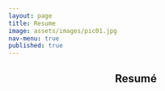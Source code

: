 ```yaml
---
layout: page
title: Resume
image: assets/images/pic01.jpg
nav-menu: true
published: true
---
```

<link rel="stylesheet" href="{{ '/assets/css/main.css' | relative_url }}">

<!-- Main -->
<div id="main" class="alt">

<!-- One -->
<section id="one">
	<div class="inner">
		<header class="major">
			<h1>Resumé</h1>
		</header>
<head>
    <meta charset="UTF-8">
    <meta name="viewport" content="width=device-width, initial-scale=1.0">
    <title>Resume</title>
    <style>
      
    </style>
</head>
<body>
    <div class="resume-section">
        <h2>Education</h2>
        <p><strong>High School:</strong> Completed up to sophomore year (2017)</p>
        <p><strong>Portland Community College (PCC):</strong> 2017-2020</p>
        <p><strong>Portland State University (PSU):</strong> 2020-2022 - Earned a B.S. in Mathematics</p>
    </div>
    <div class="resume-section">
        <h2>Actuarial Science</h2>
        <p><strong>VEE Requirements:</strong> Most are completed</p>
        <p><strong>Exam P:</strong> Successfully passed in January 2022</p>
    </div>
    <div class="resume-section">
        <h2>Work Experience</h2>
        <h3>Amazon Warehouse Associate</h3>
        <p><strong>Start Date:</strong> [To be added]</p>
        <p><strong>End Date:</strong> [To be added]</p>
        <p class="role-description">Role: Managed grocery selection and packing at an Amazon Fresh warehouse, adapting to additional responsibilities.</p>
        
        <h3>Math Tutor at Mathnasium Lake Oswego</h3>
        <p><strong>Start Date:</strong> [To be added]</p>
        <p><strong>End Date:</strong> [To be added]</p>
        <p class="role-description">Role: Assisted students with math, communicated concepts effectively, and built a positive rapport with students and colleagues.</p>

        <h3>Routeware</h3>
        <h3>Data Analyst</h3>
        <p>June 2022 - February 2024</p>
        <p class="role-description">Role: Focused on optimizing waste routes, involving analysis and preparation of client data for optimization projects.</p>

        <h3>Associate QA Engineer - P1</h3>
        <p>February 2024 - Present</p>
        <p class="role-description">Role: Developed and executed test plans, applying automated and manual testing techniques to ensure software quality.</p>
    </div>
<div class="resume-section">
    <h2>Skills</h2>
    <h3>Technical Skills</h3>
    <ul>
        <li><strong>Python:</strong> Intermediate proficiency with libraries including NumPy, pandas, and Matplotlib</li>
        <li><strong>C#:</strong> Intermediate knowledge, experience with Specflow, Winforms applications, and MS Test framework</li>
        <li><strong>Linux:</strong> Comfortable working with Linux environments</li>
        <li><strong>Microsoft Office/Google Drive Suites:</strong> Proficient with productivity software</li>
        <li><strong>HTML/CSS:</strong> Basic understanding of web development principles</li>
        <li><strong>Jekyll:</strong> Familiarity with Jekyll static site generator for creating and managing websites<em> (This site was built using Jekyll, HTML, and CSS.) </em></li>
    </ul>
    <h3>Personal Attributes</h3>
    <ul>
        <li><strong>Fast Learner:</strong> Quickly adapts to new technologies and workflows</li>
        <li><strong>Creative:</strong> Able to think outside the box and propose innovative solutions</li>
        <li><strong>Problem Solver:</strong> Skilled at troubleshooting and resolving complex issues</li>
        <li><strong>Insatiable Curiosity:</strong> Continuously seeking new knowledge and skills</li>
    </ul>
</div>

</body>
